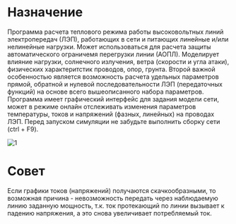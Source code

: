 # Назначение
Программа расчета теплового режима работы высоковольтных линий электропередач (ЛЭП), работающих в сети и питающих линейные и/или нелинейные нагрузки. Может использоваться для расчета защиты автоматического ограничемя перегрузки линии (АОПЛ).
Моделирует влияние нагрузки, солнечного излучения, ветра (скорости и угла атаки), физических характеритстик проводов, опор, грунта. Второй важной особенностью является возможность расчета удельных параметров прямой, обратной и нулевой последовательности ЛЭП (передаточных функций) на основе всего вышеописанного набора параметров.
Программа имеет графический интерфейс для задания модели сети, может в режиме онлайн отслеживать изменения параметров температуры, токов и напряжений (фазных, линейных) на проводах ЛЭП. Перед запуском симуляции не забудьте выполнить сборку сети (ctrl + F9).

![1](https://user-images.githubusercontent.com/11336712/108077671-d6173480-707d-11eb-873c-6b532b20a7d4.png)

# Совет
Если графики токов (напряжений) получаются скачкообразными, то возможная причина - невозможность передать через наблюдаемую линию
заданную мощность, т.к. ток протекающий по линии вызывает к падению напряжения, а это снова увеличивает потребляемый ток.
